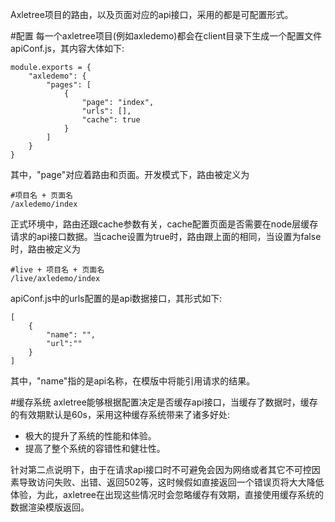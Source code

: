 Axletree项目的路由，以及页面对应的api接口，采用的都是可配置形式。

#配置
每一个axletree项目(例如axledemo)都会在client目录下生成一个配置文件apiConf.js，其内容大体如下:

```
module.exports = {
	"axledemo": {
		"pages": [
			{
				"page": "index",
				"urls": [],
				"cache": true
			}
		]
	}
}
```
其中，"page"对应着路由和页面。开发模式下，路由被定义为

```
#项目名 + 页面名
/axledemo/index
```
正式环境中，路由还跟cache参数有关，cache配置页面是否需要在node层缓存请求的api接口数据。当cache设置为true时，路由跟上面的相同，当设置为false时，路由被定义为

```
#live + 项目名 + 页面名
/live/axledemo/index

```

apiConf.js中的urls配置的是api数据接口，其形式如下:

```
[
	{
		"name": "",
		"url":""
	}
]
```
其中，"name"指的是api名称，在模版中将能引用请求的结果。


#缓存系统
axletree能够根据配置决定是否缓存api接口，当缓存了数据时，缓存的有效期默认是60s，采用这种缓存系统带来了诸多好处:

- 极大的提升了系统的性能和体验。
- 提高了整个系统的容错性和健壮性。

针对第二点说明下，由于在请求api接口时不可避免会因为网络或者其它不可控因素导致访问失败、出错、返回502等，这时候假如直接返回一个错误页将大大降低体验，为此，axletree在出现这些情况时会忽略缓存有效期，直接使用缓存系统的数据渲染模版返回。
